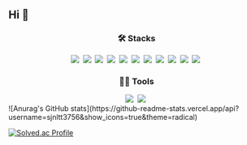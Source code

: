 ## Hi 👋

<h3 align="center"> 🛠️ Stacks </h3>
<div align="center">
<img src="https://img.shields.io/badge/Java-ED8B00?style=for-the-badge&logo=openjdk&logoColor=white"/>&nbsp
 <img src="https://img.shields.io/badge/jQuery-0769AD?style=for-the-badge&logo=jquery&logoColor=white"/>&nbsp
 <img src="https://img.shields.io/badge/Spring-6DB33F?style=for-the-badge&logo=spring&logoColor=white"/>&nbsp
 <img src="https://img.shields.io/badge/SpringBoot-6DB33F?style=for-the-badge&logo=springboot&logoColor=white"/>&nbsp
 <img src="https://img.shields.io/badge/Spring_Security-6DB33F?style=for-the-badge&logo=Spring-Security&logoColor=white"/>&nbsp
 <img src="https://img.shields.io/badge/MySQL-00000F?style=for-the-badge&logo=mysql&logoColor=white"/>&nbsp
 <img src="https://img.shields.io/badge/Oracle-F80000?style=for-the-badge&logo=oracle&logoColor=black"/>&nbsp
 <img src="https://img.shields.io/badge/GitHub-100000?style=for-the-badge&logo=github&logoColor=white"/>&nbsp
 <img src="https://img.shields.io/badge/react-20232a.svg?style=for-the-badge&logo=react&logoColor=61DAFB" />&nbsp
  <img src="https://img.shields.io/badge/javascript-F7DF1E.svg?style=for-the-badge&logo=javascript&logoColor=20232a" />&nbsp
  <img src="https://img.shields.io/badge/html5-E34F26.svg?style=for-the-badge&logo=html5&logoColor=white" />&nbsp
</div>
<h3 align="center"> 💪🏼 Tools </h3>
<div align="center">
<img src="https://img.shields.io/badge/Eclipse-2C2255?style=for-the-badge&logo=eclipse&logoColor=white"/>&nbsp
<img src="https://img.shields.io/badge/IntelliJ_IDEA-000000.svg?style=for-the-badge&logo=intellij-idea&logoColor=white"/>&nbsp
</div>
![Anurag's GitHub stats](https://github-readme-stats.vercel.app/api?username=sjnltt3756&show_icons=true&theme=radical)

[![Solved.ac Profile](http://mazassumnida.wtf/api/v2/generate_badge?boj=sjnlt3756)](https://solved.ac/sjnlt3756/)  


